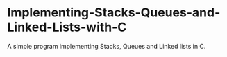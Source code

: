# Implementing-Stacks-Queues-and-Linked-Lists-with-C
A simple program implementing Stacks, Queues and Linked lists in C.
